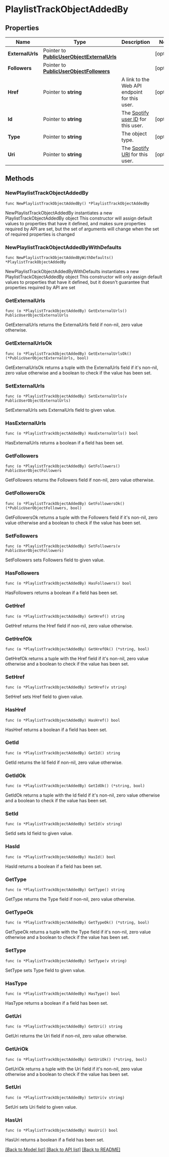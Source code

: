 # PlaylistTrackObjectAddedBy

## Properties

Name | Type | Description | Notes
------------ | ------------- | ------------- | -------------
**ExternalUrls** | Pointer to [**PublicUserObjectExternalUrls**](PublicUserObjectExternalUrls.md) |  | [optional] 
**Followers** | Pointer to [**PublicUserObjectFollowers**](PublicUserObjectFollowers.md) |  | [optional] 
**Href** | Pointer to **string** | A link to the Web API endpoint for this user.  | [optional] 
**Id** | Pointer to **string** | The [Spotify user ID](/documentation/web-api/concepts/spotify-uris-ids) for this user.  | [optional] 
**Type** | Pointer to **string** | The object type.  | [optional] 
**Uri** | Pointer to **string** | The [Spotify URI](/documentation/web-api/concepts/spotify-uris-ids) for this user.  | [optional] 

## Methods

### NewPlaylistTrackObjectAddedBy

`func NewPlaylistTrackObjectAddedBy() *PlaylistTrackObjectAddedBy`

NewPlaylistTrackObjectAddedBy instantiates a new PlaylistTrackObjectAddedBy object
This constructor will assign default values to properties that have it defined,
and makes sure properties required by API are set, but the set of arguments
will change when the set of required properties is changed

### NewPlaylistTrackObjectAddedByWithDefaults

`func NewPlaylistTrackObjectAddedByWithDefaults() *PlaylistTrackObjectAddedBy`

NewPlaylistTrackObjectAddedByWithDefaults instantiates a new PlaylistTrackObjectAddedBy object
This constructor will only assign default values to properties that have it defined,
but it doesn't guarantee that properties required by API are set

### GetExternalUrls

`func (o *PlaylistTrackObjectAddedBy) GetExternalUrls() PublicUserObjectExternalUrls`

GetExternalUrls returns the ExternalUrls field if non-nil, zero value otherwise.

### GetExternalUrlsOk

`func (o *PlaylistTrackObjectAddedBy) GetExternalUrlsOk() (*PublicUserObjectExternalUrls, bool)`

GetExternalUrlsOk returns a tuple with the ExternalUrls field if it's non-nil, zero value otherwise
and a boolean to check if the value has been set.

### SetExternalUrls

`func (o *PlaylistTrackObjectAddedBy) SetExternalUrls(v PublicUserObjectExternalUrls)`

SetExternalUrls sets ExternalUrls field to given value.

### HasExternalUrls

`func (o *PlaylistTrackObjectAddedBy) HasExternalUrls() bool`

HasExternalUrls returns a boolean if a field has been set.

### GetFollowers

`func (o *PlaylistTrackObjectAddedBy) GetFollowers() PublicUserObjectFollowers`

GetFollowers returns the Followers field if non-nil, zero value otherwise.

### GetFollowersOk

`func (o *PlaylistTrackObjectAddedBy) GetFollowersOk() (*PublicUserObjectFollowers, bool)`

GetFollowersOk returns a tuple with the Followers field if it's non-nil, zero value otherwise
and a boolean to check if the value has been set.

### SetFollowers

`func (o *PlaylistTrackObjectAddedBy) SetFollowers(v PublicUserObjectFollowers)`

SetFollowers sets Followers field to given value.

### HasFollowers

`func (o *PlaylistTrackObjectAddedBy) HasFollowers() bool`

HasFollowers returns a boolean if a field has been set.

### GetHref

`func (o *PlaylistTrackObjectAddedBy) GetHref() string`

GetHref returns the Href field if non-nil, zero value otherwise.

### GetHrefOk

`func (o *PlaylistTrackObjectAddedBy) GetHrefOk() (*string, bool)`

GetHrefOk returns a tuple with the Href field if it's non-nil, zero value otherwise
and a boolean to check if the value has been set.

### SetHref

`func (o *PlaylistTrackObjectAddedBy) SetHref(v string)`

SetHref sets Href field to given value.

### HasHref

`func (o *PlaylistTrackObjectAddedBy) HasHref() bool`

HasHref returns a boolean if a field has been set.

### GetId

`func (o *PlaylistTrackObjectAddedBy) GetId() string`

GetId returns the Id field if non-nil, zero value otherwise.

### GetIdOk

`func (o *PlaylistTrackObjectAddedBy) GetIdOk() (*string, bool)`

GetIdOk returns a tuple with the Id field if it's non-nil, zero value otherwise
and a boolean to check if the value has been set.

### SetId

`func (o *PlaylistTrackObjectAddedBy) SetId(v string)`

SetId sets Id field to given value.

### HasId

`func (o *PlaylistTrackObjectAddedBy) HasId() bool`

HasId returns a boolean if a field has been set.

### GetType

`func (o *PlaylistTrackObjectAddedBy) GetType() string`

GetType returns the Type field if non-nil, zero value otherwise.

### GetTypeOk

`func (o *PlaylistTrackObjectAddedBy) GetTypeOk() (*string, bool)`

GetTypeOk returns a tuple with the Type field if it's non-nil, zero value otherwise
and a boolean to check if the value has been set.

### SetType

`func (o *PlaylistTrackObjectAddedBy) SetType(v string)`

SetType sets Type field to given value.

### HasType

`func (o *PlaylistTrackObjectAddedBy) HasType() bool`

HasType returns a boolean if a field has been set.

### GetUri

`func (o *PlaylistTrackObjectAddedBy) GetUri() string`

GetUri returns the Uri field if non-nil, zero value otherwise.

### GetUriOk

`func (o *PlaylistTrackObjectAddedBy) GetUriOk() (*string, bool)`

GetUriOk returns a tuple with the Uri field if it's non-nil, zero value otherwise
and a boolean to check if the value has been set.

### SetUri

`func (o *PlaylistTrackObjectAddedBy) SetUri(v string)`

SetUri sets Uri field to given value.

### HasUri

`func (o *PlaylistTrackObjectAddedBy) HasUri() bool`

HasUri returns a boolean if a field has been set.


[[Back to Model list]](../README.md#documentation-for-models) [[Back to API list]](../README.md#documentation-for-api-endpoints) [[Back to README]](../README.md)



